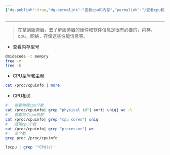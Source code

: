 ```yaml
---
{"dg-publish":true,"dg-permalink":"查看cpu和内存","permalink":"/查看cpu和内存/","noteIcon":"","created":"2021-01-09","updated":""}
---
```



---
> 在拿到服务器，去了解服务器的硬件和软件信息是很有必要的，内存，cpu，网络，存储这些性能信息等。

- 查看内存型号
```bash
dmidecode -t memory
free -m
free -h
```

- CPU型号和主频
```bash
cat /proc/cpuinfo | more
```

- CPU相关
```bash
# 	查看物理cpu个数
cat /proc/cpuinfo| grep "physical id"| sort| uniq| wc -l
#  	查看每个cpu核数
cat /proc/cpuinfo| grep "cpu cores"| uniq
#   逻辑cpu个数
cat /proc/cpuinfo| grep "processor"| wc
#   总个数
grep proc /proc/cpuinfo
```

```bash
lscpu | grep '^CPU(s)'
```